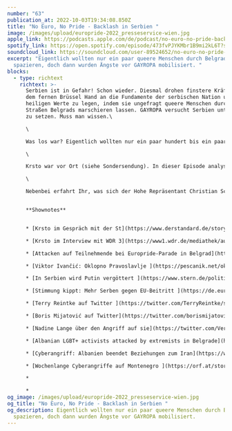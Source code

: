 ```yaml
---
number: "63"
publication_at: 2022-10-03T19:34:08.850Z
title: "No Euro, No Pride - Backlash in Serbien "
image: /images/upload/europride-2022_presseservice-wien.jpg
apple_link: https://podcasts.apple.com/de/podcast/no-euro-no-pride-backlash-in-serbien/id1170436903?i=1000581448920
spotify_link: https://open.spotify.com/episode/473fvPJYKMbr1B9mi2kL6T?si=dce1ad2b179d4a39
soundcloud_link: https://soundcloud.com/user-89524652/no-euro-no-pride-backlash-in-serbien?si=05e631aa1a094875b1b4796829c3cfbb&utm_source=clipboard&utm_medium=text&utm_campaign=social_sharing
excerpt: "Eigentlich wollten nur ein paar queere Menschen durch Belgrad
  spazieren, doch dann wurden Ängste vor GAYROPA mobilisiert. "
blocks:
  - type: richtext
    richtext: >-
      Serbien ist in Gefahr! Schon wieder. Diesmal drohen finstere Kräfte aus
      dem fernen Brüssel Hand an die Fundamente der serbischen Nation und ihrer
      heiligen Werte zu legen, indem sie ungefragt queere Menschen durch die
      Straßen Belgrads marschieren lassen. GAYROPA versucht Serbien unter Druck
      zu setzen. Muss man wissen.\

      \

      Was los war? Eigentlich wollten nur ein paar hundert bis ein paar Tausend queere Menschen die Europride in Belgrad abhalten. Doch weil die serbisch orthodoxe Kirche im Vorfeld ein Bedrohungsszenario sondergleichen aufbaute und die serbische Regierung ein absurdes Theater um die Erlaubnis für die Veranstaltung aufführte, wurde aus einer fröhlichen Veranstaltung ein (einseitiger) Kulturkampf von rechts.\

      \

      Krsto war vor Ort (siehe Sondersendung). In dieser Episode analysieren wir nochmal die Hintergründe der ganzen Debatte und schauen uns an, wer von der Hetze gegen die LGBTQ-Szene profitiert oder zu profitieren glaubt. Außerdem kommen Menschen zu Wort, die am Rande der Pride körperlich angegriffen wurden.\

      \

      Nebenbei erfahrt Ihr, was sich der Hohe Repräsentant Christian Schmidt jetzt wieder für Bosnien ausgedacht hat, weshalb wir über die vergangene Basketball-Europameisterschaft den Mantel des Schweigens hüllen und warum Bulgarien wieder in der Hand des "männlichsten Mann-Politikers" der Region liegt. 


      **Shownotes** 


      * [﻿K﻿rsto im Gespräch mit der St](https://www.derstandard.de/story/2000139209970/belgrader-europride-die-sicherheitslage-war-prekaer)andard ﻿

      * [K﻿rsto im Interview mit WDR 3](https://www1.wdr.de/mediathek/audio/wdr3/wdr3-kultur-am-mittag/audio-europride--in-serbien-nur-unter-polizeischutz-100.html) (Kultur am Mittag)

      * [Attacken auf Teilnehmende bei Europride-Parade in Belgrad](https://www.tagesspiegel.de/gesellschaft/queerspiegel/trotz-widerstand-der-behorden-europride-parade-marschiert-in-belgrad-8654599.html) (tagesspiegel) 

      * [Viktor Ivančić: Oklopno Pravoslavlje﻿ ](https://pescanik.net/oklopno-pravoslavlje/)(Peščanik)

      * [﻿I﻿n Serbien wird Putin vergöttert ](https://www.stern.de/politik/ausland/wladimir-putin--darum-vergoettert-serbien-den-russischen-praesidenten-32504940.html)(Stern) 

      * ﻿[Stimmung kippt: Mehr Serben gegen EU-Beitritt ](https://de.euronews.com/2022/04/21/stimmung-in-serbien-kippt-44-der-menschen-sind-gegen-eu-beitritt)(euronews)[](https://de.euronews.com/2022/04/21/stimmung-in-serbien-kippt-44-der-menschen-sind-gegen-eu-beitritt)

      * [T﻿erry Reintke auf Twitter ](https://twitter.com/TerryReintke/status/1571423954199355394)

      * [Boris Mijatović auf Twitter](https://twitter.com/borismijatovic/status/1571598025562152962)

      * [﻿N﻿adine Lange über den Angriff auf sie](https://twitter.com/VerpennteKatze/status/1571402789972066304) (Twitter) 

      * [Albanian LGBT+ activists attacked by extremists in Belgrade](https://euronews.al/en/balkans/2022/09/18/albanian-lgbt-activists-attacked-by-extremists-in-belgrade/) (euronews)

      * [C﻿yberangriff: Albanien beendet Beziehungen zum Iran](https://www.tagesschau.de/ausland/europa/albanien-iran-cyberangriff-101.html) (tagesschau) 

      * [﻿W﻿ochenlange Cyberangriffe auf Montenegro ](https://orf.at/stories/3284892/)(ORF 1)

      *

      *
og_image: /images/upload/europride-2022_presseservice-wien.jpg
og_title: "No Euro, No Pride - Backlash in Serbien "
og_description: Eigentlich wollten nur ein paar queere Menschen durch Belgrad
  spazieren, doch dann wurden Ängste vor GAYROPA mobilisiert.
---
```

